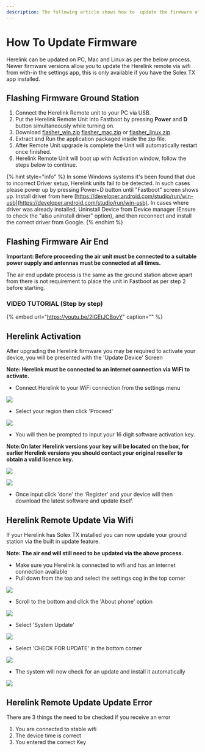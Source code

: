 ```yaml
---
description: The following article shows how to  update the firmware of Herelink Units
---
```


# How To Update Firmware

Herelink can be updated on PC, Mac and Linux as per the below process. Newer firmware versions allow you to update the Herelink remote via wifi from with-in the settings app, this is only available if you have the Solex TX app installed.

## Flashing Firmware Ground Station

1. Connect the Herelink Remote unit to your PC via USB.
2. Put the Herelink Remote Unit into Fastboot by pressing **Power** and **D** button simultaneously while turning on.
3. Download [flasher\_win.zip](https://herelinkfw.cubepilot.org/flasher_win.zip) [flasher\_mac.zip](https://herelinkfw.cubepilot.org/flasher_mac.zip) or [flasher\_linux.zip](https://herelinkfw.cubepilot.org/flasher_linux.zip).
4. Extract and Run the application packaged inside the zip file.
5. After Remote Unit upgrade is complete the Unit will automatically restart once finished.
6. Herelink Remote Unit will boot up with Activation window, follow the steps below to continue.

{% hint style="info" %}
In some Windows systems it's been found that due to incorrect Driver setup, Herelink units fail to be detected. In such cases please power up by pressing Power+D button until "Fastboot" screen shows up. Install driver from here [https://developer.android.com/studio/run/win-usb](https://developer.android.com/studio/run/win-usb). In cases where driver was already installed, Uninstall Device from Device manager \(Ensure to check the "also uninstall driver" option\), and then reconnect and install the correct driver from Google.
{% endhint %}

## Flashing Firmware Air End

**Important: Before proceeding the air unit must be connected to a suitable power supply and antennas must be connected at all times.**

The air end update process is the same as the ground station above apart from there is not requirement to place the unit in Fastboot as per step 2 before starting.

### VIDEO TUTORIAL \(Step by step\)

{% embed url="https://youtu.be/2lGEtJCBovY" caption="" %}

## Herelink Activation

After upgrading the Herelink firmware you may be required to activate your device, you will be presented with the 'Update Device' Screen

**Note: Herelink must be connected to an internet connection via WiFi to activate.**

* Connect Herelink to your WiFi connection from the settings menu

![](../../.gitbook/assets/activation1.jpg)

* Select your region then click 'Proceed'

![](../../.gitbook/assets/activation3.jpg)

* You will then be prompted to input your 16 digit software activation key. 

**Note:On later Herelink versions your key will be located on the box, for earlier Herelink versions you should contact your original reseller to obtain a valid licence key.**

![](../../.gitbook/assets/activation2.jpg)

![](../../.gitbook/assets/activation4.jpg)

* Once input click 'done' the 'Register' and your device will then download the latest software and update itself. 

## Herelink Remote Update Via Wifi

If your Herelink has Solex TX installed you can now update your ground station via the built in update feature.

**Note: The air end will still need to be updated via the above process.**

* Make sure you Herelink is connected to wifi and has an internet connection available
* Pull down from the top and select the settings cog in the top corner 

![](../../.gitbook/assets/settings-1.jpg)

* Scroll to the bottom and click the 'About phone' option

![](../../.gitbook/assets/settings.jpg)

* Select 'System Update' 

![](../../.gitbook/assets/system-update.jpg)

* Select 'CHECK FOR UPDATE' in the bottom corner 

![](../../.gitbook/assets/update.jpg)

* The system will now check for an update and install it automatically

![](../../.gitbook/assets/updating.png)

## Herelink Remote Update Update Error

There are 3 things the need to be checked if you receive an error

1. You are connected to stable wifi 
2. The device time is correct
3. You entered the correct Key

